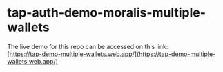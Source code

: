 # tap-auth-demo-moralis-multiple-wallets

The live demo for this repo can be accessed on this link:<br>
[https://tap-demo-multiple-wallets.web.app/](https://tap-demo-multiple-wallets.web.app/)